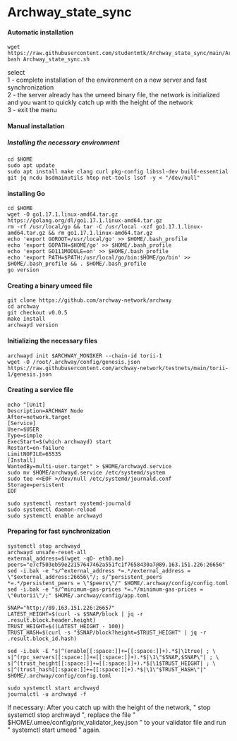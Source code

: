 # Archway_state_sync

#### Automatic installation

```
wget https://raw.githubusercontent.com/studentmtk/Archway_state_sync/main/Archway_state_sync.sh
bash Archway_state_sync.sh
```
select  
1 - complete installation of the environment on a new server and fast synchronization  
2 - the server already has the umeed binary file, the network is initialized and you want to quickly catch up with the height of the network  
3 - exit the menu

#### Manual installation


##### Installing the necessary environment

```
cd $HOME
sudo apt update
sudo apt install make clang curl pkg-config libssl-dev build-essential git jq ncdu bsdmainutils htop net-tools lsof -y < "/dev/null"
```

#### installing Go
```
cd $HOME
wget -O go1.17.1.linux-amd64.tar.gz https://golang.org/dl/go1.17.1.linux-amd64.tar.gz
rm -rf /usr/local/go && tar -C /usr/local -xzf go1.17.1.linux-amd64.tar.gz && rm go1.17.1.linux-amd64.tar.gz
echo 'export GOROOT=/usr/local/go' >> $HOME/.bash_profile
echo 'export GOPATH=$HOME/go' >> $HOME/.bash_profile
echo 'export GO111MODULE=on' >> $HOME/.bash_profile
echo 'export PATH=$PATH:/usr/local/go/bin:$HOME/go/bin' >> $HOME/.bash_profile && . $HOME/.bash_profile
go version
```

#### Creating a binary umeed file
```
git clone https://github.com/archway-network/archway
cd archway
git checkout v0.0.5
make install
archwayd version
```

#### Initializing the necessary files

```
archwayd init $ARCHWAY_MONIKER --chain-id torii-1
wget -O /root/.archway/config/genesis.json https://raw.githubusercontent.com/archway-network/testnets/main/torii-1/genesis.json
```

#### Creating a service file
```  
echo "[Unit]
Description=ARCHWAY Node
After=network.target
[Service]
User=$USER
Type=simple
ExecStart=$(which archwayd) start
Restart=on-failure
LimitNOFILE=65535
[Install]
WantedBy=multi-user.target" > $HOME/archwayd.service
sudo mv $HOME/archwayd.service /etc/systemd/system
sudo tee <<EOF >/dev/null /etc/systemd/journald.conf
Storage=persistent
EOF

sudo systemctl restart systemd-journald
sudo systemctl daemon-reload
sudo systemctl enable archwayd
```

#### Preparing for fast synchronization

```
systemctl stop archwayd
archwayd unsafe-reset-all
external_address=$(wget -qO- eth0.me)
peers="e7cf503eb59e22157647462a551fc1f7658430a7@89.163.151.226:26656"
sed -i.bak -e "s/^external_address *=.*/external_address = \"$external_address:26656\"/; s/^persistent_peers *=.*/persistent_peers = \"$peers\"/" $HOME/.archway/config/config.toml
sed -i.bak -e "s/^minimum-gas-prices *=.*/minimum-gas-prices = \"0utorii\"/;" $HOME/.archway/config/app.toml

```
```
SNAP="http://89.163.151.226:26657"
LATEST_HEIGHT=$(curl -s $SNAP/block | jq -r .result.block.header.height)
TRUST_HEIGHT=$((LATEST_HEIGHT - 100))
TRUST_HASH=$(curl -s "$SNAP/block?height=$TRUST_HEIGHT" | jq -r .result.block_id.hash)
```
```
sed -i.bak -E "s|^(enable[[:space:]]+=[[:space:]]+).*$|\1true| ; \
s|^(rpc_servers[[:space:]]+=[[:space:]]+).*$|\1\"$SNAP,$SNAP\"| ; \
s|^(trust_height[[:space:]]+=[[:space:]]+).*$|\1$TRUST_HEIGHT| ; \
s|^(trust_hash[[:space:]]+=[[:space:]]+).*$|\1\"$TRUST_HASH\"|" $HOME/.archway/config/config.toml
```
```
sudo systemctl start archwayd
journalctl -u archwayd -f
```  

If necessary:
After you catch up with the height of the network, " stop systemctl stop archwayd ", replace the file " $HOME/.umee/config/priv_validator_key.json " to your validator file and run " systemctl start umeed " again.
  
